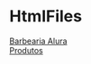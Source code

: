 # HtmlFiles
 
<!DOCTYPE html>
 <html lang="pt-br">
 <head>
     <meta charset="UTF-8">
     <meta http-equiv="X-UA-Compatible" content="IE=edge">
     <meta name="viewport" content="width=device-width, initial-scale=1.0">
     <title>Document</title>
 </head>
 <body>
    <a href="https://jsa04.github.io/HtmlFiles/Exercicios/barbearia-alura.html">Barbearia Alura</a><br>
    <a href="jsa04.github.io/HtmlFiles/Exercicios/barbearia-alura.html">Produtos</a>
 </body>
 </html>
